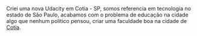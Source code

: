 Criei uma nova Udacity em Cotia - SP, somos referencia em tecnologia
no estado de São Paulo, acabamos com o problema de educação na cidade
algo que nenhum politico pensou, 
criar uma faculdade boa na cidade de [Cotia](www.cotia.sp.gov.br).
